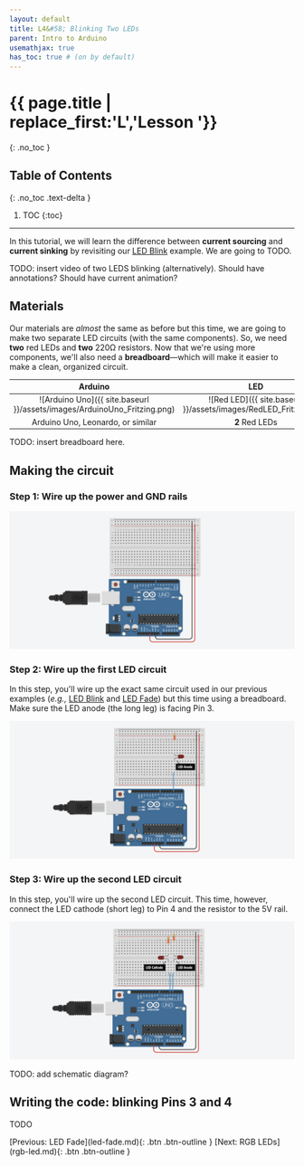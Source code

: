 ```yaml
---
layout: default
title: L4&#58; Blinking Two LEDs
parent: Intro to Arduino
usemathjax: true
has_toc: true # (on by default)
---
```

# {{ page.title | replace_first:'L','Lesson '}}
{: .no_toc }

## Table of Contents
{: .no_toc .text-delta }

1. TOC
{:toc}
---

In this tutorial, we will learn the difference between **current sourcing** and **current sinking** by revisiting our [LED Blink](led-blink.md) example. We are going to TODO.

TODO: insert video of two LEDS blinking (alternatively). Should have annotations? Should have current animation?

## Materials

Our materials are *almost* the same as before but this time, we are going to make two separate LED circuits (with the same components). So, we need **two** red LEDs and **two** 220Ω resistors. Now that we're using more components, we'll also need a **breadboard**—which will make it easier to make a clean, organized circuit.

| Arduino | LED | Resistor |
|:-----:|:-----:|:-----:|
| ![Arduino Uno]({{ site.baseurl }}/assets/images/ArduinoUno_Fritzing.png)    | ![Red LED]({{ site.baseurl }}/assets/images/RedLED_Fritzing.png) | ![220 Ohm Resistor]({{ site.baseurl }}/assets/images/Resistor220_Fritzing.png) |
| Arduino Uno, Leonardo, or similar  | **2** Red LEDs | **2** 220Ω Resistors |

TODO: insert breadboard here.

## Making the circuit

### Step 1: Wire up the power and GND rails

![Diagram showing breadboard power and ground rails connected to the 5V and GND ports of the Arduino Uno](assets/images/ArduinoUno_LEDBlink2_Circuit_Step1.png)

### Step 2: Wire up the first LED circuit

In this step, you'll wire up the exact same circuit used in our previous examples (*e.g.,* [LED Blink](led-blink.md) and [LED Fade](led-fade.md)) but this time using a breadboard. Make sure the LED anode (the long leg) is facing Pin 3.

![Diagram showing the LED circuit with with LED anode connected to Pin 3 and the resistor connected to the LED cathode and then to GND](assets/images/ArduinoUno_LEDBlink2_Circuit_Step2.png)

### Step 3: Wire up the second LED circuit

In this step, you'll wire up the second LED circuit. This time, however, connect the LED cathode (short leg) to Pin 4 and the resistor to the 5V rail.

![Diagram showing the LED circuit with with LED cathode connected to Pin 4 and the resistor connected to the LED anode and then to GND](assets/images/ArduinoUno_LEDBlink2_Circuit_Step3.png)

TODO: add schematic diagram?

## Writing the code: blinking Pins 3 and 4
TODO


<span class="fs-6">
[Previous: LED Fade](led-fade.md){: .btn .btn-outline }
[Next: RGB LEDs](rgb-led.md){: .btn .btn-outline }
</span>